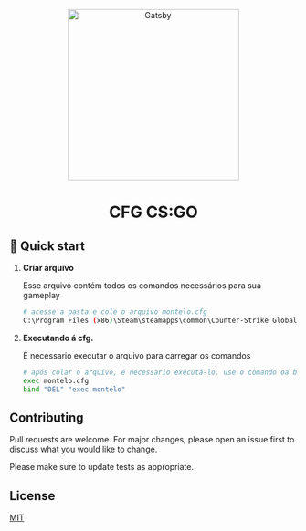 <p align="center">
  <a href="#">
    <img alt="Gatsby" src="https://logodownload.org/wp-content/uploads/2014/09/counter-strike-global-offensive-cs-go-logo.png" width="300" />
  </a>
</p>
<h1 align="center">
  CFG CS:GO
</h1>

## 🚀 Quick start

1.  **Criar arquivo**

    Esse arquivo contém todos os comandos necessários para sua gameplay

    ```sh
    # acesse a pasta e cole o arquivo montelo.cfg
    C:\Program Files (x86)\Steam\steamapps\common\Counter-Strike Global Offensive\csgo\cfg
    ```

1.  **Executando á cfg.**

    É necessario executar o arquivo para carregar os comandos

    ```sh
    # após colar o arquivo, é necessario executá-lo. use o comando oa bind
    exec montelo.cfg
    bind "DEL" "exec montelo"
    ```
    
## Contributing
Pull requests are welcome. For major changes, please open an issue first to discuss what you would like to change.

Please make sure to update tests as appropriate.

## License
[MIT](https://choosealicense.com/licenses/mit/)

